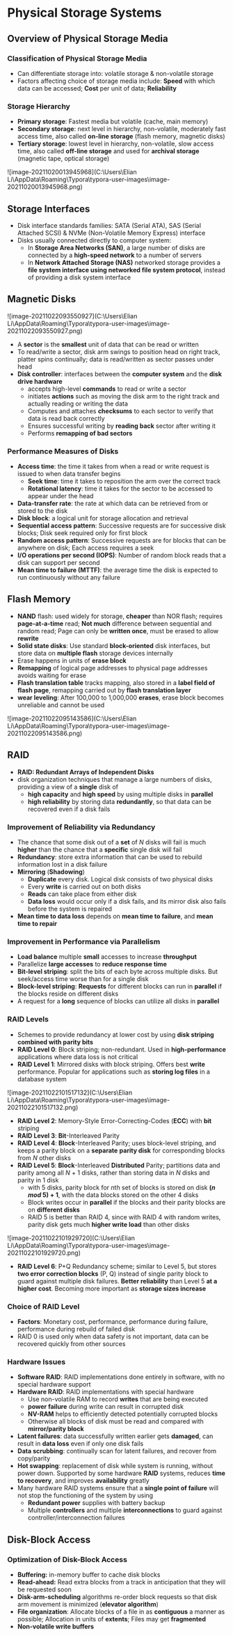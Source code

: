 # Physical Storage Systems

## Overview of Physical Storage Media

### Classification of Physical Storage Media

- Can differentiate storage into: volatile storage & non-volatile storage
- Factors affecting choice of storage media include: **Speed** with which data can be accessed; **Cost** per unit of data; **Reliability**



### Storage Hierarchy

- **Primary storage**: Fastest media but volatile (cache, main memory)
- **Secondary storage**: next level in hierarchy, non-volatile, moderately fast access time, also called **on-line storage** (flash memory, magnetic disks)
- **Tertiary storage**: lowest level in hierarchy, non-volatile, slow access time, also called **off-line storage** and used for **archival storage** (magnetic tape, optical storage)

![image-20211020013945968](C:\Users\Elian Li\AppData\Roaming\Typora\typora-user-images\image-20211020013945968.png)



## Storage Interfaces

- Disk interface standards families: SATA (Serial ATA), SAS (Serial Attached SCSI) & NVMe (Non-Volatile Memory Express) interface
- Disks usually connected directly to computer system:
  - In **Storage Area Networks (SAN)**, a large number of disks are connected by a **high-speed network** to a number of servers
  - In **Network Attached Storage (NAS)** networked storage provides a **file system interface using networked file system protocol**, instead of providing a disk system interface



## Magnetic Disks

![image-20211022093550927](C:\Users\Elian Li\AppData\Roaming\Typora\typora-user-images\image-20211022093550927.png)

- A **sector** is the **smallest** unit of data that can be read or written
- To read/write a sector, disk arm swings to position head on right track, platter spins continually; data is read/written as sector passes under head
- **Disk controller**: interfaces between the **computer system** and the **disk drive hardware**
  - accepts high-level **commands** to read or write a sector
  - initiates **actions** such as moving the disk arm to the right track and actually reading or writing the data
  - Computes and attaches **checksums** to each sector to verify that data is read back correctly
  - Ensures successful writing by **reading back** sector after writing it
  - Performs **remapping of bad sectors**



### Performance Measures of Disks

- **Access time**: the time it takes from when a read or write request is issued to when data transfer begins
  - **Seek time**: time it takes to reposition the arm over the correct track
  - **Rotational latency**: time it takes for the sector to be accessed to appear under the head
- **Data-transfer rate**: the rate at which data can be retrieved from or stored to the disk
- **Disk block**: a logical unit for storage allocation and retrieval
- **Sequential access pattern**: Successive requests are for successive disk blocks; Disk seek required only for first block
- **Random access pattern**: Successive requests are for blocks that can be anywhere on disk; Each access requires a seek
- **I/O operations per second (IOPS)**: Number of random block reads that a disk can support per second
- **Mean time to failure (MTTF)**: the average time the disk is expected to run continuously without any failure



## Flash Memory

- **NAND** flash: used widely for storage, **cheaper** than NOR flash; requires **page-at-a-time** read; **Not much** difference between sequential and random read; Page can only be **written once**, must be erased to allow **rewrite**
- **Solid state disks**: Use standard **block-oriented** disk interfaces, but store data on **multiple flash** storage devices internally
- Erase happens in units of **erase block**
- **Remapping** of logical page addresses to physical page addresses avoids waiting for erase
- **Flash translation table** tracks mapping, also stored in a **label field of flash page**, remapping carried out by **flash translation layer**
- **wear leveling**: After 100,000 to 1,000,000 **erases**, erase block becomes unreliable and cannot be used

![image-20211022095143586](C:\Users\Elian Li\AppData\Roaming\Typora\typora-user-images\image-20211022095143586.png)



## RAID

- **RAID: Redundant Arrays of Independent Disks**
- disk organization techniques that manage a large numbers of disks, providing a view of a **single** disk of
  - **high capacity** and **high speed** by using multiple disks in **parallel**
  - **high reliability** by storing data **redundantly**, so that data can be recovered even if a disk fails



### Improvement of Reliability via Redundancy

- The chance that some disk out of a **set** of *N* disks will fail is much **higher** than the chance that a **specific** single disk will fail
- **Redundancy**: store extra information that can be used to rebuild information lost in a disk failure
- **Mirroring** (**Shadowing**)
  - **Duplicate** every disk. Logical disk consists of two physical disks
  - Every **write** is carried out on both disks
  - **Reads** can take place from either disk
  - **Data loss** would occur only if a disk fails, and its mirror disk also fails before the system is repaired
- **Mean time to data loss** depends on **mean time to failure**, 
   and **mean time to repair**



### Improvement in Performance via Parallelism

- **Load balance** multiple **small** accesses to increase **throughput**
- Parallelize **large accesses** to **reduce response time**
- **Bit-level striping**: split the bits of each byte across multiple disks. But seek/access time worse than for a single disk
- **Block-level striping**: **Requests** for different blocks can run in **parallel** if the blocks reside on different disks
- A request for a **long** sequence of blocks can utilize all disks in **parallel**



### RAID Levels

- Schemes to provide redundancy at lower cost by using **disk striping combined with parity bits**
- **RAID Level 0**: Block striping; non-redundant. Used in **high-performance** applications where data loss is not critical
- **RAID Level 1**: Mirrored disks with block striping. Offers best **write** performance. Popular for applications such as **storing log files** in a database system

![image-20211022101517132](C:\Users\Elian Li\AppData\Roaming\Typora\typora-user-images\image-20211022101517132.png)

- **RAID Level 2**: Memory-Style Error-Correcting-Codes (**ECC**) with **bit** striping
- **RAID Level 3**: **Bit**-Interleaved Parity
- **RAID Level 4**: **Block**-Interleaved Parity; uses block-level striping, and keeps a parity block on a **separate** **parity disk** for corresponding blocks from *N* other disks
- **RAID Level 5**: **Block**-Interleaved **Distributed** Parity; partitions data and parity among all *N* + 1 disks, rather than storing data in *N* disks and parity in 1 disk
  - with 5 disks, parity block for *n*th set of blocks is stored on disk **(*n mod* 5) + 1**, with the data blocks stored on the other 4 disks
  - Block writes occur in **parallel** if the blocks and their parity blocks are on **different disks**
  - RAID 5 is better than RAID 4, since with RAID 4 with random writes, parity disk gets much **higher write load** than other disks

![image-20211022101929720](C:\Users\Elian Li\AppData\Roaming\Typora\typora-user-images\image-20211022101929720.png)

- **RAID Level 6**: P+Q Redundancy scheme; similar to Level 5, but stores **two error correction blocks** (P, Q) instead of single parity block to guard against multiple disk failures. **Better reliability** than Level 5 **at a higher cost**. Becoming more important as **storage sizes increase**



### Choice of RAID Level

- **Factors**: Monetary cost, performance, performance during failure, performance during rebuild of failed disk
- RAID 0 is used only when data safety is not important, data can be recovered quickly from other sources



### Hardware Issues

- **Software RAID**: RAID implementations done entirely in software, with no special hardware support
- **Hardware RAID**: RAID implementations with special hardware
  - Use non-volatile RAM to record **writes** that are being executed
  - **power failure** during write can result in corrupted disk
  - **NV-RAM** helps to efficiently detected potentially corrupted blocks
  - Otherwise all blocks of disk must be read and compared with **mirror/parity block**
- **Latent failures**: data successfully written earlier gets **damaged**, can result in **data loss** even if only one disk fails
- **Data scrubbing**: continually scan for latent failures, and recover from copy/parity
- **Hot swapping**: replacement of disk while system is running, without power down. Supported by some hardware **RAID** systems, reduces **time to recovery**, and improves **availability** greatly
- Many hardware RAID systems ensure that a **single point of failure** will not stop the functioning of the system by using
  - **Redundant power** supplies with battery backup
  - Multiple **controllers** and multiple **interconnections** to guard against controller/interconnection failures



## Disk-Block Access

### Optimization of Disk-Block Access

- **Buffering:** in-memory buffer to cache disk blocks
- **Read-ahead:** Read extra blocks from a track in anticipation that they will be requested soon
- **Disk-arm-scheduling** algorithms re-order block requests so that disk arm movement is minimized (**elevator algorithm**)
- **File organization**: Allocate blocks of a file in as **contiguous** a manner as possible; Allocation in units of **extents**; Files may get **fragmented**
- **Non-volatile write buffers**
